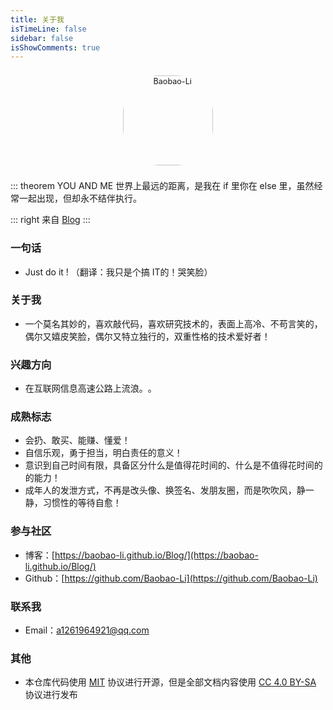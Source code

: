 ```yaml
---
title: 关于我
isTimeLine: false
sidebar: false
isShowComments: true
---
```


<p align="center">
  <img style="border-radius:41%;pointer-events:none;transform: scale(0.9);" :src="$withBase('/logo.jpg')" alt="Baobao-Li" width=160>
</p>

<div class="outerLink">
  <div class="outerLink_item" @click="linkEvent(item.href)" v-for="(item,index) in outerLink" :key="index">
    <i v-bind:class="[item.icon ? 'iconfont ' + item.icon : '']"></i>
    <div><span></span></div>
  </div>
</div>
<!-- 时间 -->
<Times />
<!-- 线条 -->
<CanvasNest color="255,0,0"/>

::: theorem YOU AND ME
世界上最远的距离，是我在 if 里你在 else 里，虽然经常一起出现，但却永不结伴执行。

::: right
来自 [Blog](https://baobao-li.github.io/Blog/)
:::


### 一句话

- Just do it !    （翻译：我只是个搞 IT的！哭笑脸）

### 关于我

- 一个莫名其妙的，喜欢敲代码，喜欢研究技术的，表面上高冷、不苟言笑的，偶尔又嬉皮笑脸，偶尔又特立独行的，双重性格的技术爱好者！

### 兴趣方向

- 在互联网信息高速公路上​流浪。​。​

### 成熟标志

- 会扔、敢买、能赚、懂爱！
- 自信乐观，勇于担当，明白责任的意义！
- 意识到自己时间有限，具备区分什么是值得花时间的、什么是不值得花时间的的能力！
- 成年人的发泄方式，不再是改头像、换签名、发朋友圈，而是吹吹风，静一静，习惯性的等待自愈！

### 参与社区

- 博客：[https://baobao-li.github.io/Blog/](https://baobao-li.github.io/Blog/)
- Github：[https://github.com/Baobao-Li](https://github.com/Baobao-Li)

### 联系我

- <i class="zi zi_envelopeBold" zico="黑信封"></i> Email：[a1261964921@qq.com](mailto:a1261964921@qq.com)

### 其他

- 本仓库代码使用 [MIT](https://github.com/SigureMo/notev/blob/master/LICENSE) 协议进行开源，但是全部文档内容使用 [CC 4.0 BY-SA](https://creativecommons.org/licenses/by-sa/4.0/) 协议进行发布




<script>

export default {
  data(){
    return {
      outerLink: [
        {
          href: "",
          icon: "reco-mayun"
        },
        {
          href: "",
          icon: "reco-mail"
        },
        {
          href: "https://github.com/Baobao-Li/Blog",
          icon: "reco-github"
        },
        {
          href: "",
          icon: "reco-twitter"
        },
        {
          href: "",
          icon: "reco-qq"
        }
      ]
    }
  },
  methods: {
    linkEvent(href){
      window.open(href)
    }
  }
};
</script>

<style lang="scss">
  @import "./index.scss";
</style>